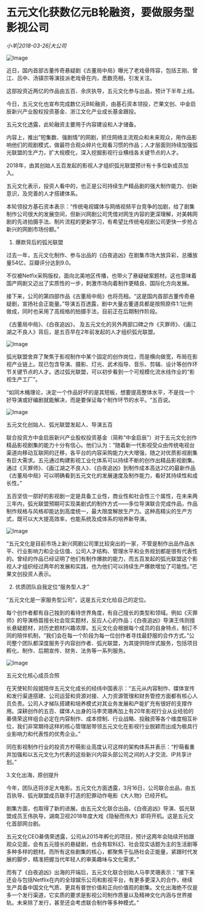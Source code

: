 # 五元文化获数亿元B轮融资，要做服务型影视公司

*小羊|2018-03-26|大公司*

![Image](http://p2.pstatp.com/large/pgc-image/1522123890021c8d7e08a72)

近日，国内首部古董传奇悬疑剧《古董局中局》曝光了老戏骨阵容，包括王刚、曾江、吕中、汤镇宗等演技派老戏骨在内，悉数亮相，引发关注。

这部投资近两亿的作品由五百、余庆执导，五元文化参与出品，预计下半年上线。

今日，五元文化也宣布完成数亿元B轮融资，由基石资本领投，芒果文创、中金启辰新兴产业股权投资基金、浙江文化产业成长基金跟投。

五元文化透露，此轮融资主要用于内容建设和人才储备。

内容上，推出”短集数、强剧情”的网剧，抓住网络主流观众和未来观众，用作品影响他们的观剧模式，做最符合观众碎片化观看习惯的作品；人才层面则持续加强弧光联盟的生产力，扩大规模化，深入挖掘影视行业横线各关键节点的人才。

2018年，由其创始人五百发起的影视人才组织弧光联盟预计有十多位新成员加入。

五元文化表示，投资人看中的，也正是公司持续生产精品剧的强大制作能力、创新意识，及完善的人才搭建体系。

本轮领投方基石资本表示：“传统电视媒体与网络视频平台竞争的加剧，给了剧集制作公司很大的发展空间，但新兴网剧公司凭借对网生内容的更深理解，对美韩网剧的先进拍摄手法、制片流程的更新学习，有希望比传统电视剧公司更快一步抢占新兴的网剧市场份额。”

1. 爆款背后的弧光联盟

过去一年，五元文化制作、参与出品的《白夜追凶》在剧集市场大放异彩，总播放量54亿，豆瓣评分达到9.0。

不仅被Netfix采购版权，面向北美地区传播，也带火了悬疑破案题材。这也意味着国产网剧又迈出了实质性的一步，刺激市场向着制作更精良、国际化方向发展。

接下来，公司的第四部作品《古董局中局》也将亮相。“这是国内首部古董传奇悬疑剧，宣扬社会正能量。”导演五百透露，剧中大量古董道具都是按照原件1:1比例做成，同时也采用了高规格的拍摄手法，目前正在后期制作阶段。

《古董局中局》、《白夜追凶》， 及五元文化的另外两部口碑之作《灭罪师》、《画江湖之不良人》背后，是五百早在2年前发起的人才组织弧光联盟。

![Image](http://p2.pstatp.com/large/pgc-image/1522123890221abddea81a6)

弧光联盟舍弃了聚焦于影视制作中某个固定的创作岗位，而是横向做宽，布局在影视产业链上。现已包含导演、摄影、灯光、武术指导、音乐、剪辑、设计等创作环节关键节点的人才。透过弧光联盟，可以初步看到一个可规模化流水线作业的“影视生产工厂”。

“如同木桶理论，决定一个作品好坏的是其短板，想要提高整体水平，不是找一个好导演或好编剧就能解决，而是要保证每个制作环节的水平。“五百说。

![Image](http://p2.pstatp.com/large/pgc-image/1522123890254c35bb06ee8)

五元文化创始人、弧光联盟发起人、导演五百

联合投资方中金启辰新兴产业股权投资基金（简称“中金启辰”）对于五元文化创作精品影视剧集的能力十分有信心。他们认为：“随着新一代影视受众由传统电视台渠道向移动互联网的迁移，各平台的内容采购能力大大增强，随之对优质影视剧集有巨大需求。五元通过构建影视工业化体系可以持续不断的创作出精品影视剧集。通过《灭罪师》、《画江湖之不良人》、《白夜追凶》到制作成本高达2亿的最新作品《古董局中局》可以明确看到五元文化的发展速度及制作能力，看好其持续性和成长性。”

五百坚信一部好的影视剧一定是具备工业性，商业性和社会性三个属性，在未来两三年内，弧光联盟预期可实现美剧式的制作方式——多位导演联合完成作品，作品制作规格与风格却能达到高度统一，最大限度解放生产力。这种高精尖的生产方式，既可以大大提高效率，也能系统及成体系的培养新导演。

![Image](http://p2.pstatp.com/large/pgc-image/15221238901660d711ca1d3)

“五元文化是目前市场上新兴网剧公司里比较突出的一家，不管是制作出品作品水平、行业影响力和企业估值、公司人才结构、管理水平和业务规划都是很有代表性的。曾经的作品已经证明了他们有制作爆款的能力，而五百发起的弧光联盟这个影视人才组织经过两年的发展和实践，也为他们可以持续生产爆款增加了可能性。”芒果文创投资人表示。

2. 优质团队自我定位“服务型人才”

“五元文化是一家服务型公司”，这是五元文化给自己的定位。

每个创作者都有自己独到的看待世界角度，有自己擅长的类型和领域。例如《灭罪师》的导演杨苗擅长社会现实题材，反应人心的作品；《白夜追凶》导演王伟则擅长悬疑题材，对历史题材兴趣浓厚。五元文化会根据每个成员的自身特点，制订不同的陪伴机制，“我们会在每一个阶段为每一位创作者寻找最舒服的合作方式。”公司整个团队都深度服务于内容创作者、弧光联盟，为其提供陪伴式服务，包括项目孵化、制作、后期宣传、财务、法务等一系列服务。

![Image](http://p2.pstatp.com/large/pgc-image/1522123890271a91a0ec1e6)

五元文化核心成员合照

在天使轮阶段就陪伴五元文化成长的经纬中国表示：“五元从内容制作、媒体宣传和发行渠道搭建、公司运营和资源对接、人力资源管理和财务管控方面都有核心人员负责。公司人才梯队搭建和培养模式对其业务发展和产能扩充有很好的支撑作用。深耕创作的五百、媒体人出身的马李灵珊再加上有20年影视行业从业经验的綦倩荣这样组合必定在内容制作、成本控制、行业战略、投融资等各个维度相互补位，我们非常期待这样的核心管理层带领五元文化在影视行业脱颖而出成为极具行业影响力和代表性的优秀企业。”

同在影视制作行业的投资方柠萌影业高度认可这样的架构体系并表示：“柠萌看重并加强和以五元文化为代表的这些新兴内容头部公司之间的人才交流、IP共享计划。”

3.文化出海，原创提升

今年，团队还将涉足大电影。五元文化方面透露，3月16日，公司联合出品，由五百执导、弧光联盟成员联手打造的犯罪动作电影《大人物》已经开机。

剧集方面，也取得了新的进展。由五元文化联合出品，《白夜追凶》导演、弧光联盟成员王伟执导，湖南卫视2018年度大戏《隐秘而伟大》即将开机。这是五元文化首部网台剧。

五元文化CEO綦倩荣透露，公司从2015年孵化的项目，预计这两年会陆续开拍跟观众见面，会有五元擅长的悬疑剧，也会有软科幻、社会现实话题为主的生活剧等多种多样的题材。而所有这些剧集的核心，都聚焦于弘扬社会正能量，紧跟时代发展的脚步，精准把握当代年轻人的审美趣味与文化需求。”

而有了《白夜追凶》出海的开端后，五元文化联合创始人马李灵珊表示：“接下来还会与包括Netflix在内的全球娱乐公司和影视平台，有更多更深入的合作，继续生产具备中国文化气质、更具有普世价值和正向价值观的剧集。文化出海绝不仅是多一个发行渠道，它实质的要求是影视公司制作质量以及精神文化内涵与世界接轨。未来除了发行，甚至还会考虑联合制作等多种模式。”

